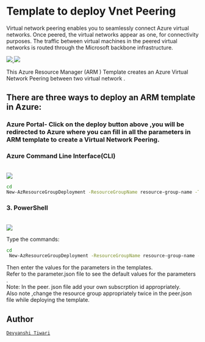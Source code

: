 # Template to deploy  Vnet Peering

Virtual network peering enables you to seamlessly connect Azure virtual networks. Once peered, the virtual networks appear as one, for connectivity purposes. The traffic between virtual machines in the peered virtual networks is routed through the Microsoft backbone infrastructure.<br/>

<a href="https://portal.azure.com/#create/Microsoft.Template/uri/https%3A%2F%2Fraw.githubusercontent.com%2Fdevyanshi-t%2FAzureResourceTemplate%2Fmaster%2FPeering%2Fpeer.json"  target="_blank">
<img src="http://azuredeploy.net/deploybutton.png"/> 
</a>

<a href="http://armviz.io/#/?load=https%3A%2F%2Fraw.githubusercontent.com%2FAzure%2Fazure-quickstart-templates%2Fmaster%2F101-AAD-DomainServices%2Fazuredeploy.json" target="_blank">
<img src="http://armviz.io/visualizebutton.png"/> 
</a>



This Azure Resource Manager (ARM ) Template creates an Azure Virtual  Network  Peering  between two virtual network .

## There are three ways to deploy an ARM template in Azure:
### Azure Portal- Click on the deploy button above ,you will be redirected  to Azure where you can fill in all the parameters  in ARM template to create a Virtual Network Peering.<br/>
### Azure Command Line Interface(CLI)
<br />
<a href="https://shell.azure.com" target="_blank">
<img name="launch-cloud-shell" src="https://docs.microsoft.com/azure/includes/media/cloud-shell-try-it/launchcloudshell.png" data-linktype="external">
</a>
</br>

```bash 
cd 
New-AzResourceGroupDeployment -ResourceGroupName resource-group-name -TemplateFile path-to-template 
```

###  3. PowerShell
<br />
<a href="https://shell.azure.com" target="_blank">
<img name="launch-cloud-shell" src="https://docs.microsoft.com/azure/includes/media/cloud-shell-try-it/launchcloudshell.png" data-linktype="external">
</a>
</br>

Type the commands:
```bash 
cd 
 New-AzResourceGroupDeployment -ResourceGroupName resource-group-name -TemplateFile path-to-template 
 ```
 Then enter the values for the parameters in the templates.<br/>
 Refer to the parameter.json file to see the default values for the parameters .<br/>
 Note: In the peer. json file add your own subscrption id appropriately.<br/>
 Also note ,change the resource group  appropriately twice in the peer.json file while deploying the template.

## Author
[`Devyanshi Tiwari`](https://github.com/devyanshi-t)<br />

